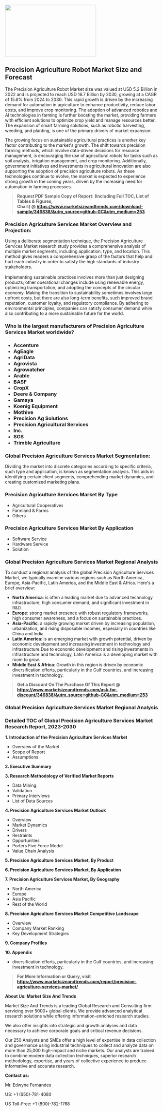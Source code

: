<p><img class="alignnone size-medium wp-image-20088" src="https://ffe5etoiles.com/wp-content/uploads/2024/12/MST1-300x171.png" alt="" width="300" height="171" /></p><h2>Precision Agriculture Robot Market Size and Forecast</h2><p>The Precision Agriculture Robot Market size was valued at USD 5.2 Billion in 2022 and is projected to reach USD 16.7 Billion by 2030, growing at a CAGR of 15.6% from 2024 to 2030. This rapid growth is driven by the increasing demand for automation in agriculture to enhance productivity, reduce labor costs, and improve crop monitoring. The adoption of advanced robotics and AI technologies in farming is further boosting the market, providing farmers with efficient solutions to optimize crop yield and manage resources better. The expansion of smart farming solutions, such as robotic harvesting, weeding, and planting, is one of the primary drivers of market expansion.</p><p>The growing focus on sustainable agricultural practices is another key factor contributing to the market's growth. The shift towards precision farming methods, which involve data-driven decisions for resource management, is encouraging the use of agricultural robots for tasks such as soil analysis, irrigation management, and crop monitoring. Additionally, government initiatives and investments in agricultural innovation are also supporting the adoption of precision agriculture robots. As these technologies continue to evolve, the market is expected to experience strong growth in the coming years, driven by the increasing need for automation in farming processes.</p></p><blockquote id="" class=""><strong>Request PDF Sample Copy of Report: (Including Full TOC, List of Tables &amp; Figures, Chart)&nbsp;@&nbsp;<strong><a href="https://www.marketsizeandtrends.com/download-sample/346838/&utm_source=github-GC&utm_medium=253" target="_blank">https://www.marketsizeandtrends.com/download-sample/346838/&utm_source=github-GC&utm_medium=253</a></strong></strong></blockquote><h3 id="" class="">Precision Agriculture Services Market&nbsp;Overview and Projection:</h3><p id="" class="">Using a deliberate segmentation technique, the Precision Agriculture Services Market research study provides a comprehensive analysis of multiple market segments, including application, type, and location. This method gives readers a comprehensive grasp of the factors that help and hurt each industry in order to satisfy the high standards of industry stakeholders. <br /> <br />Implementing sustainable practices involves more than just designing products; other operational changes include using renewable energy, optimizing transportation, and adopting the concepts of the circular economy. Making the transition to sustainability sometimes involves large upfront costs, but there are also long-term benefits, such improved brand reputation, customer loyalty, and regulatory compliance. By adhering to environmental principles, companies can satisfy consumer demand while also contributing to a more sustainable future for the world.</p><h3 id="" class="">Who is the largest manufacturers of&nbsp;Precision Agriculture Services Market worldwide?</h3><h3 class=""><p><ul><li>Accenture </li><li> AgEagle </li><li> AgriData </li><li> Agrovista </li><li> Agrowatcher </li><li> Arable </li><li> BASF </li><li> CropX </li><li> Deere & Company </li><li> Gamaya </li><li> Koenig Equipment </li><li> Mothive </li><li> Precision Ag Solutions </li><li> Precision Agricultural Services </li><li> Inc. </li><li> SGS </li><li> Trimble Agriculture</li></ul></p></h3><h3 id="" class="">Global&nbsp;Precision Agriculture Services Market Segmentation:</h3><p id="" class="">Dividing the market into discrete categories according to specific criteria, such type and application, is known as segmentation analysis. This aids in identifying certain client segments, comprehending market dynamics, and creating customized marketing plans.</p><h3 id="" class="">Precision Agriculture Services Market&nbsp;By Type</h3><p><p><ul><li>Agricultural Cooperatives</li><li> Farmland & Farms</li><li> Others</p></li></ul></p></p><h3 id="" class="">Precision Agriculture Services Market&nbsp;By Application</h3><p class=""><p><ul><li>Software Service</li><li> Hardware Service</li><li> Solution</li></ul></p></p><h3 id="" class="">Global Precision Agriculture Services Market Regional Analysis</h3><p id="" class="">To conduct a regional analysis of the global Precision Agriculture Services Market, we typically examine various regions such as North America, Europe, Asia-Pacific, Latin America, and the Middle East &amp; Africa. Here's a brief overview:</p><ul><li><strong>North America</strong>: is often a leading market due to advanced technology infrastructure, high consumer demand, and significant investment in R&amp;D.</li><li><strong>Europe</strong>: strong market presence with robust regulatory frameworks, high consumer awareness, and a focus on sustainable practices.</li><li><strong>Asia-Pacific</strong>: a rapidly growing market driven by increasing population, urbanization, and rising disposable incomes, especially in countries like China and India.</li><li><strong>Latin America</strong>: is an emerging market with growth potential, driven by economic development and increasing investment in technology and infrastructure.Due to economic development and rising investments in infrastructure and technology, Latin America is a developing market with room to grow.</li><li><strong>Middle East &amp; Africa</strong>: Growth in this region is driven by economic diversification efforts, particularly in the Gulf countries, and increasing investment in technology.</li></ul><blockquote id="" class=""><strong>Get a Discount On The Purchase Of This Report @ <strong><a href="https://www.marketsizeandtrends.com/ask-for-discount/346838/&utm_source=github-GC&utm_medium=253" target="_blank">https://www.marketsizeandtrends.com/ask-for-discount/346838/&utm_source=github-GC&utm_medium=253</a></strong></strong></blockquote><h3 id="" class="">Global Precision Agriculture Services Market Regional Analysis</h3><h3 id="" class="">Detailed TOC of Global Precision Agriculture Services Market Research Report, 2023-2030</h3><p id="" class=""><strong>1. Introduction of the Precision Agriculture Services Market</strong></p><ul><li>Overview of the Market</li><li>Scope of Report</li><li>Assumptions</li></ul><p id="" class=""><strong>2. Executive Summary</strong></p><p id="" class=""><strong>3. Research Methodology of Verified Market Reports</strong></p><ul><li>Data Mining</li><li>Validation</li><li>Primary Interviews</li><li>List of Data Sources</li></ul><p id="" class=""><strong>4. Precision Agriculture Services Market Outlook</strong></p><ul><li>Overview</li><li>Market Dynamics</li><li>Drivers</li><li>Restraints</li><li>Opportunities</li><li>Porters Five Force Model</li><li>Value Chain Analysis</li></ul><p id="" class=""><strong>5. Precision Agriculture Services Market, By Product</strong></p><p id="" class=""><strong>6. Precision Agriculture Services Market, By Application</strong></p><p id="" class=""><strong>7. Precision Agriculture Services Market, By Geography</strong></p><ul><li>North America</li><li>Europe</li><li>Asia Pacific</li><li>Rest of the World</li></ul><p id="" class=""><strong>8. Precision Agriculture Services Market Competitive Landscape</strong></p><ul><li>Overview</li><li>Company Market Ranking</li><li>Key Development Strategies</li></ul><p id="" class=""><strong>9. Company Profiles</strong></p><p id="" class=""><strong>10. Appendix</strong></p><ul><li>diversification efforts, particularly in the Gulf countries, and increasing investment in technology.</li></ul><blockquote id="" class=""><strong>For More Information or Query, visit <strong><strong><a href="https://www.marketsizeandtrends.com/report/precision-agriculture-services-market/" target="_blank">https://www.marketsizeandtrends.com/report/precision-agriculture-services-market/</a></strong></strong></strong></blockquote><p id="" class=""><strong>About Us: Market Size And Trends</strong></p><p id="" class="">Market Size And Trends is a leading Global Research and Consulting firm servicing over 5000+ global clients. We provide advanced analytical research solutions while offering information-enriched research studies.</p><p id="" class="">We also offer insights into strategic and growth analyses and data necessary to achieve corporate goals and critical revenue decisions.</p><p id="" class="">Our 250 Analysts and SMEs offer a high level of expertise in data collection and governance using industrial techniques to collect and analyze data on more than 25,000 high-impact and niche markets. Our analysts are trained to combine modern data collection techniques, superior research methodology, expertise, and years of collective experience to produce informative and accurate research.</p><p id="" class=""><strong>Contact us:</strong></p><p id="" class="">Mr. Edwyne Fernandes</p><p id="" class="">US: +1 (650)-781-4080</p><p id="" class="">US Toll-Free: +1 (800)-782-1768</p>
